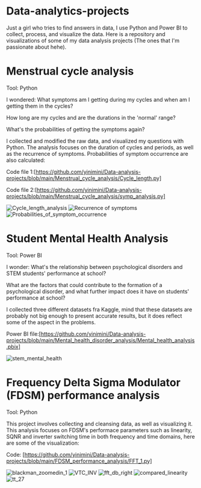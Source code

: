 # Data-analytics-projects
Just a girl who tries to find answers in data, I use Python and Power BI to collect, process, and visualize the data. Here is a repository and visualizations of some of my data analysis projects (The ones that I'm passionate about hehe).

# Menstrual cycle analysis
Tool: Python

I wondered: What symptoms am I getting during my cycles and when am I getting them in the cycles?

How long are my cycles and are the durations in the 'normal' range?

What's the probabilities of getting the symptoms again? 

I collected and modified the raw data, and visualized my questions with Python. The analysis focuses on the duration of cycles and periods, as well as the recurrence of symptoms. Probabilities of symptom occurrence are also calculated:

Code file 1:[https://github.com/yinimini/Data-analysis-projects/blob/main/Menstrual_cycle_analysis/Cycle_length.py]

Code file 2:[https://github.com/yinimini/Data-analysis-projects/blob/main/Menstrual_cycle_analysis/symp_analysis.py]

![Cycle_length_analysis](https://github.com/yinimini/Data-analysis-projects/assets/32144515/2a6e4681-1a51-4b51-951a-bb8181fa56b9)
![Recurrence of symptoms](https://github.com/yinimini/Data-analysis-projects/assets/32144515/9079f102-9149-48bb-b96b-a2d92b0fa582)
![Probabilities_of_symptom_occurrence](https://github.com/yinimini/Data-analysis-projects/assets/32144515/2f8d5179-62d0-40fb-b715-b1a454b2750b)

# Student Mental Health Analysis
Tool: Power BI


I wonder: What's the relationship between psychological disorders and STEM students' performance at school?

What are the factors that could contribute to the formation of a psychological disorder, and what further impact does it have on students' performance at school?

I collected three different datasets fra Kaggle, mind that these datasets are probably not big enough to present accurate results, but it does reflect some of the aspect in the problems. 

Power BI file:[https://github.com/yinimini/Data-analysis-projects/blob/main/Mental_health_disorder_analysis/Mental_health_analysis.pbix]

![stem_mental_health](https://github.com/yinimini/Data-analysis-projects/assets/32144515/1cd0e17c-2875-4f01-83bf-c096133289cf)

# Frequency Delta Sigma Modulator (FDSM) performance analysis
Tool: Python 

This project involves collecting and cleansing data, as well as visualizing it. This analysis focuses on FDSM's performace parameters such as linearity, SQNR and inverter switching time in both frequency and time domains, here are some of the visualization:

Code: [https://github.com/yinimini/Data-analysis-projects/blob/main/FDSM_performance_analysis/FFT_1.py]

![blackman_zoomedin_1](https://github.com/yinimini/Data-analysis-projects/assets/32144515/dd2ee323-a03d-4541-849b-a2ca76be7249)
![VTC_INV](https://github.com/yinimini/Data-analysis-projects/assets/32144515/503f5545-40ab-4f82-8c60-04e622527002)
![fft_db_right](https://github.com/yinimini/Data-analysis-projects/assets/32144515/f55befed-3441-4e3c-8c43-b2483786e2ca)
![compared_linearity](https://github.com/yinimini/Data-analysis-projects/assets/32144515/da50c3c8-fdd6-43e5-9f98-d7fcf940a127)
![tt_27](https://github.com/yinimini/Data-analysis-projects/assets/32144515/5a2bae51-156a-4612-bdd2-aa47d08dbd37)

